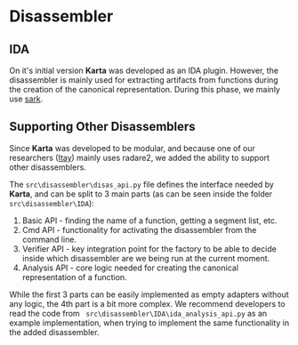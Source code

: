 Disassembler
==========
IDA
------
On it's initial version **Karta** was developed as an IDA plugin. However, the disassembler is mainly used for extracting artifacts from functions during the creation of the canonical representation. During this phase, we mainly use [sark](https://github.com/tmr232/Sark).

Supporting Other Disassemblers
---------------------------------------
Since **Karta** was developed to be modular, and because one of our researchers ([Itay](https://twitter.com/megabeets_?lang=en)) mainly uses radare2, we added the ability to support other disassemblers.

The  ```src\disassembler\disas_api.py``` file defines the interface needed by **Karta**, and can be split to 3 main parts (as can be seen inside the folder ```src\disassembler\IDA```):
1. Basic API - finding the name of a function, getting a segment list, etc.
2. Cmd API - functionality for activating the disassembler from the command line.
3. Verifier API - key integration point for the factory to be able to decide inside which disassembler are we being run at the current moment.
4. Analysis API - core logic needed for creating the canonical representation of a function.

While the first 3 parts can be easily implemented as empty adapters without any logic, the 4th part is a bit more complex. We recommend developers to read the code from  ``` src\disassembler\IDA\ida_analysis_api.py``` as an example implementation, when trying to implement the same functionality in the added disassembler.